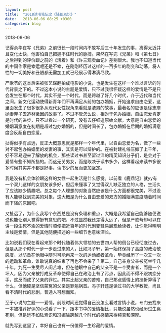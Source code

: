```yaml
---
layout: post
title:  "2018读书笔记之《陆犯焉识》"
date:   2018-06-06 08:25 +0300
categories: blog
---
```


2018-06-06

记得余华在写《兄弟》之前很长一段时间内不敢写后三十年发生的事，离得太近并且变化太快，他害怕自己把握不住时代的脉搏。果然在写完《兄弟》和《第七日》之后得到的评价跟之前的《活着》和《许三观卖血记》差别很大。我也不知道当代的中国作家是幸运呢还是不幸，在刚刚经历过这样的一百多年的剧变和动荡，将人性的一切美好和丑陋都无需加工就已经展示得淋漓尽致。

严歌苓的这本后来被张艺谋翻拍成电影的小说，也是发生在这样一个难以言诉的时代背景之下的。不过这本小说的主题是爱情，只不过我很怀疑这样的爱情是不是只会发生在那个时代。其实不是一个时代，而是跨越了好几个时代，介于近代和当代之间。新文化运动使得新青年们不再满足从前的包办婚姻，开始追求自由恋爱，这里面发生了很多很多从现代女性视角来看就是渣男的故事，最著名的应该是徐志摩抛妻弃子去追林徽因的故事了。不过不管怎么说，相对于包办婚姻，自由恋爱肯定是时代的进步，只不过看过一个研究，没有去仔细追原始文献，大意是自由恋爱的婚姻满意度在初期是超过包办婚姻的，但是时间长了，包办婚姻在后期的婚姻满意度会反超自由恋爱。

扯得似乎有点远，反正大概意思就是那样一个年代里，以自由恋爱为名，做了一些对不起包办婚姻里的发妻的事，其实是可以辩护的。在被封建礼俗压抑了上千年，好不容易迎来了解放的机会，那些读过书甚至留过洋的精英知识分子们，是会对于爱情有些不知所措的。而这无关男女，而是取决于读书多少，这样看起来读书多很多时候其实并不都是好事，读书少的反而更加坚定。

我是没有机会体验跟这样的女性一起生活是什么感觉。以前看《鹿鼎记》就yy有一个双儿这样的女朋友该多好，但后来懂事了又觉得双儿缺乏独立的人格，生活久了应该缺少情趣吧。总之每个人理想的对象当然应该是什么方面都很完美，不过没有人能够找到完美的对象，这大概是为什么自由恋爱的双方的婚姻满意度随着时间而下降的原因吧。

又扯远了，为什么我写个东西总是没有条理和重点，大概是我希望自己能够随便说说也能让别人觉得挺有意思的吧，不过显然我还差得太远了，但是严歌苓却可以在讲一段生死不渝的爱情时顺便把近百年的时代剧变轻易展现给读者，让你觉得明明主线是爱情，但是其他随便描述的一些细节也意味深长。

比如说我们现在看起来那个时代随着伟大领袖的去世四人帮的倒台已经彻底过去，但是从那个时代一步一步走过来的人，比如冯子轩，第一始终保持了高度的政治敏感度，以防备在他眼中随时可能再来一次的运动或者革命，毕竟经历了一次又一次的运动和革命，谁敢说真的结束了再也不会来了？第二，自己亲身父亲被冤坐牢几十年，九死一生受尽人间苦难，但在他眼中自己的父亲不是一个受害者，而是一个坏人，因为父亲被打成反革命使得自己在政治上有了污点，因此而不得不跟初恋分手，这反而成了父亲的罪过。其实比起父亲的苦难，自己那点感情上的挫折算得了什么，但他硬是坚信蒙冤的父亲是罪魁祸首。冯子轩还是读过书的大学教授，尚且看不清时代的悲剧，普通人可想而知。

至于小说的主题——爱情，前段时间还觉得自己没怎么看过言情小说，专门去找来一本被推荐好评的小说看了一下，跟本书中的爱情相比，只能说虽然也经历过生离死别，但是远不如陆焉识和冯婉喻跨越几个时代的感情来得纯真和深厚。

就先写到这里了，幸好自己也有一份值得一生珍藏的爱情。






<!--end-->
